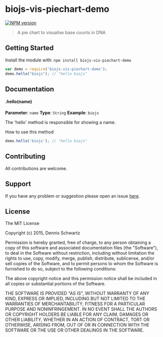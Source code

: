 # biojs-vis-piechart-demo

[![NPM version](http://img.shields.io/npm/v/biojs-vis-piechart-demo.svg)](https://www.npmjs.org/package/biojs-vis-piechart-demo) 

> A pie chart to visualise base counts in DNA

## Getting Started
Install the module with: `npm install biojs-vis-piechart-demo`

```javascript
var demo = require('biojs-vis-piechart-demo');
demo.hello("biojs"); // "hello biojs"
```

## Documentation

#### .hello(name)

**Parameter**: `name`
**Type**: `String`
**Example**: `biojs`

The 'hello' method is responsible for showing a name.

How to use this method

```javascript
demo.hello('biojs'); // "hello biojs"
```

## Contributing

All contributions are welcome.

## Support

If you have any problem or suggestion please open an issue [here](https://github.com/DennisSchwartz/biojs-vis-piechart-demo/issues).

## License 

The MIT License

Copyright (c) 2015, Dennis Schwartz

Permission is hereby granted, free of charge, to any person
obtaining a copy of this software and associated documentation
files (the "Software"), to deal in the Software without
restriction, including without limitation the rights to use,
copy, modify, merge, publish, distribute, sublicense, and/or sell
copies of the Software, and to permit persons to whom the
Software is furnished to do so, subject to the following
conditions:

The above copyright notice and this permission notice shall be
included in all copies or substantial portions of the Software.

THE SOFTWARE IS PROVIDED "AS IS", WITHOUT WARRANTY OF ANY KIND,
EXPRESS OR IMPLIED, INCLUDING BUT NOT LIMITED TO THE WARRANTIES
OF MERCHANTABILITY, FITNESS FOR A PARTICULAR PURPOSE AND
NONINFRINGEMENT. IN NO EVENT SHALL THE AUTHORS OR COPYRIGHT
HOLDERS BE LIABLE FOR ANY CLAIM, DAMAGES OR OTHER LIABILITY,
WHETHER IN AN ACTION OF CONTRACT, TORT OR OTHERWISE, ARISING
FROM, OUT OF OR IN CONNECTION WITH THE SOFTWARE OR THE USE OR
OTHER DEALINGS IN THE SOFTWARE.
